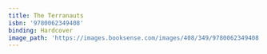 ```yaml
---
title: The Terranauts
isbn: '9780062349408'
binding: Hardcover
image_path: 'https://images.booksense.com/images/408/349/9780062349408.jpg'
---
```



